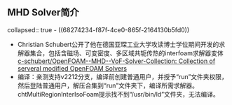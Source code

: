 ## MHD Solver简介
collapsed:: true
	- ((68274234-f87f-4ce0-865f-2164130b5fd0))
- Christian Schubert公开了他在德国亚琛工业大学攻读博士学位期间开发的求解器集合，包括含磁场、可变密度、多区域共轭传热的interfoam求解器变体 [c-schubert/OpenFOAM--MHD--VoF-Solver-Collection: Collection of serveral modified OpenFOAM Solvers](https://github.com/c-schubert/OpenFOAM--MHD--VoF-Solver-Collection)
- 编译：亲测支持v2212分支，编译前创建普通用户，并授予“run”文件夹权限，然后登陆普通用户，解压合集到“run”文件夹下，编译所需求解器。chtMultiRegionInterIsoFoam提示找不到“/usr/bin/ld”文件夹，无法编译。